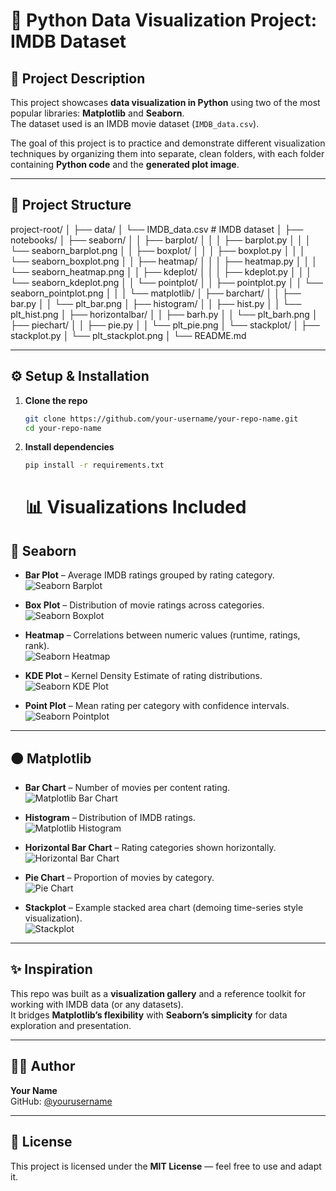 # 🎨 Python Data Visualization Project: IMDB Dataset

## 📖 Project Description
This project showcases **data visualization in Python** using two of the most popular libraries: **Matplotlib** and **Seaborn**.  
The dataset used is an IMDB movie dataset (`IMDB_data.csv`).  

The goal of this project is to practice and demonstrate different visualization techniques by organizing them into separate, clean folders, with each folder containing **Python code** and the **generated plot image**.

---

## 📂 Project Structure

project-root/
│
├── data/
│   └── IMDB_data.csv            # IMDB dataset
│
├── notebooks/
│   ├── seaborn/
│   │   ├── barplot/
│   │   │   ├── barplot.py
│   │   │   └── seaborn_barplot.png
│   │   ├── boxplot/
│   │   │   ├── boxplot.py
│   │   │   └── seaborn_boxplot.png
│   │   ├── heatmap/
│   │   │   ├── heatmap.py
│   │   │   └── seaborn_heatmap.png
│   │   ├── kdeplot/
│   │   │   ├── kdeplot.py
│   │   │   └── seaborn_kdeplot.png
│   │   └── pointplot/
│   │       ├── pointplot.py
│   │       └── seaborn_pointplot.png
│   │
│   └── matplotlib/
│       ├── barchart/
│       │   ├── bar.py
│       │   └── plt_bar.png
│       ├── histogram/
│       │   ├── hist.py
│       │   └── plt_hist.png
│       ├── horizontalbar/
│       │   ├── barh.py
│       │   └── plt_barh.png
│       ├── piechart/
│       │   ├── pie.py
│       │   └── plt_pie.png
│       └── stackplot/
│           ├── stackplot.py
│           └── plt_stackplot.png
│
└── README.md



---

## ⚙️ Setup & Installation

1. **Clone the repo**  
   ```bash
   git clone https://github.com/your-username/your-repo-name.git
   cd your-repo-name
   ```
2. **Install dependencies**
   ```bash
   pip install -r requirements.txt
   ```
   # 📊 Visualizations Included

## 🔵 Seaborn

- **Bar Plot** – Average IMDB ratings grouped by rating category.  
  ![Seaborn Barplot](notebooks/seaborn/barplot/seaborn_barplot.png)

- **Box Plot** – Distribution of movie ratings across categories.  
  ![Seaborn Boxplot](notebooks/seaborn/boxplot/seaborn_boxplot.png)

- **Heatmap** – Correlations between numeric values (runtime, ratings, rank).  
  ![Seaborn Heatmap](notebooks/seaborn/heatmap/seaborn_heatmap.png)

- **KDE Plot** – Kernel Density Estimate of rating distributions.  
  ![Seaborn KDE Plot](notebooks/seaborn/kdeplot/seaborn_kdeplot.png)

- **Point Plot** – Mean rating per category with confidence intervals.  
  ![Seaborn Pointplot](notebooks/seaborn/pointplot/seaborn_pointplot.png)

---

## 🟠 Matplotlib

- **Bar Chart** – Number of movies per content rating.  
  ![Matplotlib Bar Chart](notebooks/matplotlib/barchart/plt_bar.png)

- **Histogram** – Distribution of IMDB ratings.  
  ![Matplotlib Histogram](notebooks/matplotlib/histogram/plt_hist.png)

- **Horizontal Bar Chart** – Rating categories shown horizontally.  
  ![Horizontal Bar Chart](notebooks/matplotlib/horizontalbar/plt_barh.png)

- **Pie Chart** – Proportion of movies by category.  
  ![Pie Chart](notebooks/matplotlib/piechart/plt_pie.png)

- **Stackplot** – Example stacked area chart (demoing time-series style visualization).  
  ![Stackplot](notebooks/matplotlib/stackplot/plt_stackplot.png)

---

## ✨ Inspiration
This repo was built as a **visualization gallery** and a reference toolkit for working with IMDB data (or any datasets).  
It bridges **Matplotlib’s flexibility** with **Seaborn’s simplicity** for data exploration and presentation.

---

## 👨‍💻 Author
**Your Name**  
GitHub: [@yourusername](https://github.com/yourusername)

---

## 📜 License
This project is licensed under the **MIT License** — feel free to use and adapt it.
   
